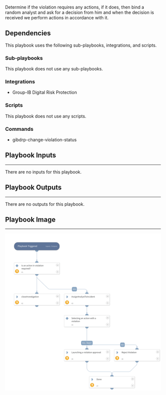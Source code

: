 Determine if the violation requires any actions, if it does, then bind a random analyst and ask for a decision from him and when the decision is received we perform actions in accordance with it.

## Dependencies
This playbook uses the following sub-playbooks, integrations, and scripts.

### Sub-playbooks
This playbook does not use any sub-playbooks.

### Integrations
* Group-IB Digital Risk Protection

### Scripts
This playbook does not use any scripts.

### Commands
* gibdrp-change-violation-status

## Playbook Inputs
---
There are no inputs for this playbook.

## Playbook Outputs
---
There are no outputs for this playbook.

## Playbook Image
---
![Violation Incident Postprocessing - Group-IB Digital Risk Protection](../doc_files/Violation_Incident_Postprocessing_-_Group-IB_Digital_Risk_Protection_Tue_Feb_18_2025.png)
